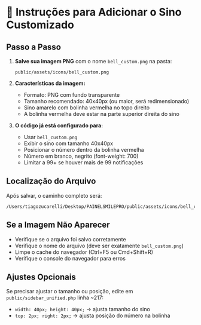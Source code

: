# 🔔 Instruções para Adicionar o Sino Customizado

## Passo a Passo

1. **Salve sua imagem PNG** com o nome `bell_custom.png` na pasta:
   ```
   public/assets/icons/bell_custom.png
   ```

2. **Características da imagem:**
   - Formato: PNG com fundo transparente
   - Tamanho recomendado: 40x40px (ou maior, será redimensionado)
   - Sino amarelo com bolinha vermelha no topo direito
   - A bolinha vermelha deve estar na parte superior direita do sino

3. **O código já está configurado para:**
   - Usar `bell_custom.png`
   - Exibir o sino com tamanho 40x40px
   - Posicionar o número dentro da bolinha vermelha
   - Número em branco, negrito (font-weight: 700)
   - Limitar a 99+ se houver mais de 99 notificações

## Localização do Arquivo

Após salvar, o caminho completo será:
```
/Users/tiagozucarelli/Desktop/PAINELSMILEPRO/public/assets/icons/bell_custom.png
```

## Se a Imagem Não Aparecer

- Verifique se o arquivo foi salvo corretamente
- Verifique o nome do arquivo (deve ser exatamente `bell_custom.png`)
- Limpe o cache do navegador (Ctrl+F5 ou Cmd+Shift+R)
- Verifique o console do navegador para erros

## Ajustes Opcionais

Se precisar ajustar o tamanho ou posição, edite em `public/sidebar_unified.php` linha ~217:
- `width: 40px; height: 40px;` → ajusta tamanho do sino
- `top: 2px; right: 2px;` → ajusta posição do número na bolinha

